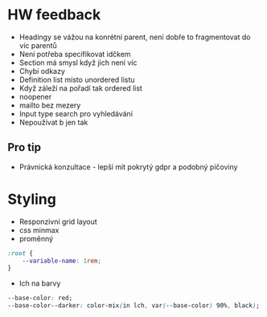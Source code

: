 # HW feedback
- Headingy se vážou na konrétní parent, není dobře to fragmentovat do víc parentů
- Není potřeba specifikovat idčkem
- Section má smysl když jich není víc
- Chybí odkazy
- Definition list místo unordered listu
- Když záleží na pořadí tak ordered list
- noopener
- mailto bez mezery
- Input type search pro vyhledávání
- Nepoužívat b jen tak


## Pro tip
- Právnická konzultace - lepší mít pokrytý gdpr a podobný píčoviny



# Styling
- Responzivní grid layout
- css  minmax
- proměnný
```css
:root {
	--variable-name: 1rem;
}
```
- lch na barvy
```css
--base-color: red;
--base-color--darker: color-mix(in lch, var(--base-color) 90%, black);
```
